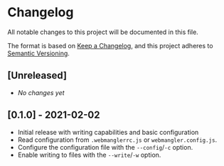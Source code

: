 # Changelog

All notable changes to this project will be documented in this file.

The format is based on [Keep a Changelog], and this project adheres to [Semantic
Versioning].

## [Unreleased]

- _No changes yet_

## [0.1.0] - 2021-02-02

- Initial release with writing capabilities and basic configuration
- Read configuration from `.webmanglerrc.js` or `webmangler.config.js`.
- Configure the configuration file with the `--config`/`-c` option.
- Enable writing to files with the `--write`/`-w` option.

[keep a changelog]: https://keepachangelog.com/en/1.0.0/
[semantic versioning]: https://semver.org/spec/v2.0.0.html
